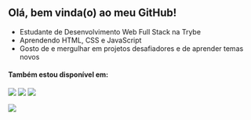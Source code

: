 ## Olá, bem vinda(o) ao meu GitHub!

- Estudante de Desenvolvimento Web Full Stack na Trybe
- Aprendendo HTML, CSS e JavaScript
- Gosto de e mergulhar em projetos desafiadores e de aprender temas novos
 
#### Também estou disponível em:
<a href="https://www.linkedin.com/in/ibrahimborba/" target="_blank"><img src="https://img.shields.io/badge/LinkedIn-000000?style=for-the-badge&logo=LinkedIn&logoColor=white" target="_blank"></a>
<a href="mailto:ibrahim.borba@gmail.com?" target="_blank"><img src="https://img.shields.io/badge/Gmail-000000?style=for-the-badge&logo=Gmail&logoColor=white" target="_blank"></a>
<a href="ibrahimborba.github.io" target="_blank"><img src="https://img.shields.io/badge/Portfolio-000000?style=for-the-badge&logo=Portfolio&logoColor=white&" target="_blank"></a>

<img src="https://github-readme-stats.vercel.app/api/top-langs/?username=ibrahimborba&layout=compact&theme=apprentice"/>
